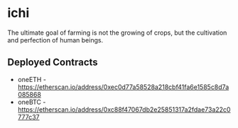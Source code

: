 # ichi
The ultimate goal of farming is not the growing of crops, but the cultivation and perfection of human beings.

## Deployed Contracts

- oneETH - https://etherscan.io/address/0xec0d77a58528a218cbf41fa6e1585c8d7a085868
- oneBTC - https://etherscan.io/address/0xc88f47067db2e25851317a2fdae73a22c0777c37
